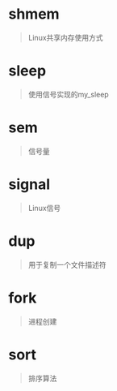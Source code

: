 # shmem
> Linux共享内存使用方式

# sleep
> 使用信号实现的my_sleep

# sem
> 信号量

# signal
> Linux信号

# dup
> 用于复制一个文件描述符

# fork
> 进程创建

# 

# sort
> 排序算法


